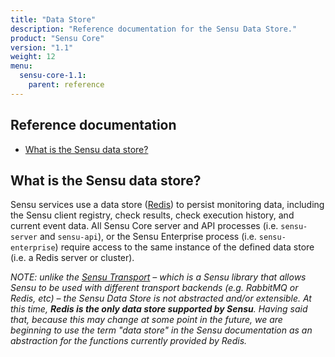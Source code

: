 ```yaml
---
title: "Data Store"
description: "Reference documentation for the Sensu Data Store."
product: "Sensu Core"
version: "1.1"
weight: 12
menu:
  sensu-core-1.1:
    parent: reference
---
```


## Reference documentation

- [What is the Sensu data store?](#what-is-the-sensu-data-store)

## What is the Sensu data store?

Sensu services use a data store ([Redis][1]) to persist monitoring data,
including the Sensu client registry, check results, check execution history, and
current event data. All Sensu Core server and API processes (i.e. `sensu-server`
and `sensu-api`), or the Sensu Enterprise process (i.e. `sensu-enterprise`)
require access to the same instance of the defined data store (i.e. a Redis
server or cluster).

_NOTE: unlike the [Sensu Transport][2] &ndash; which is a Sensu library
that allows Sensu to be used with different transport backends (e.g. RabbitMQ or
Redis, etc) &ndash; the Sensu Data Store is not abstracted and/or extensible. At
this time, **Redis is the only data store supported by Sensu**. Having said
that, because this may change at some point in the future, we are beginning to
use the term "data store" in the Sensu documentation as an abstraction for the
functions currently provided by Redis._


[1]:  ../redis
[2]:  ../transport
